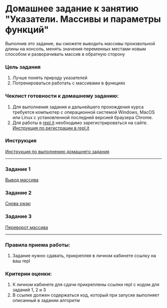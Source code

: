 # Домашнее задание к занятию "Указатели. Массивы и параметры функций"

Выполнив это задание, вы сможете выводить массивы произвольной длины на консоль, менять значения переменных местами новым способом и разворачивать массив в обратную сторону

### Цель задания

1. Лучше понять природу указателей
2. Потренироваться работать с массивами в функциях

### Чеклист готовности к домашнему заданию:

1. Для выполнения задания и дальнейшего прохождения курса требуется компьютер с операционной системой Windows, MacOS или Linux с установленной последней версией браузера Chrome.
2. Для работы в [repl.it](https://repl.it/) необходимо зарегистрироваться на сайте. [Инструкция по регистрации в repl.it](https://github.com/netology-code/cpps-homeworks/tree/main/common/replit)

### Инструкция

[Инструкция по выполнению домашнего задания](https://github.com/netology-code/cpps-homeworks/blob/main/common/readme.md)

------

### Задание 1

[Вывод массива](01)

### Задание 2

[Снова swap](02)

### Задание 3

[Переворот массива](03)

------

### Правила приема работы:

1. Задание нужно сдавать, прикрепляя в личном кабинете ссылку на ваш repl

### Критерии оценки:

1. К личном кабинете для сдачи прикреплены ссылки repl с кодом для заданий 1, 2 и 3
2. В ссылке должен содержаться код, который при запуске выполняет описанный в задании алгоритм


